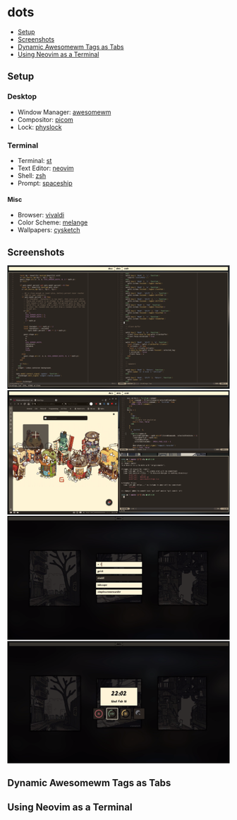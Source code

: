# dots

- [Setup](#setup)
- [Screenshots](#features)
- [Dynamic Awesomewm Tags as Tabs](#dynamic-awesomewm-tags-as-tabs)
- [Using Neovim as a Terminal](#using-neovim-as-a-terminal)

## Setup

### Desktop

- Window Manager: [awesomewm](https://awesomewm.org/index.html)
- Compositor: [picom](https://github.com/yshui/picom)
- Lock: [physlock](https://github.com/muennich/physlock)

### Terminal

- Terminal: [st](https://st.suckless.org)
- Text Editor: [neovim](https://neovim.io)
- Shell: [zsh](https://www.zsh.org)
- Prompt: [spaceship](https://spaceship-prompt.sh)

#### Misc

- Browser: [vivaldi](https://vivaldi.com)
- Color Scheme: [melange](https://github.com/savq/melange)
- Wallpapers: [cysketch](https://twitter.com/cysketch)

## Screenshots

![screenshot1](https://github.com/bsuth/dots/raw/master/assets/readme1.png)
![screenshot2](https://github.com/bsuth/dots/raw/master/assets/readme2.png)
![screenshot3](https://github.com/bsuth/dots/raw/master/assets/readme3.png)
![screenshot4](https://github.com/bsuth/dots/raw/master/assets/readme4.png)

## Dynamic Awesomewm Tags as Tabs

## Using Neovim as a Terminal

